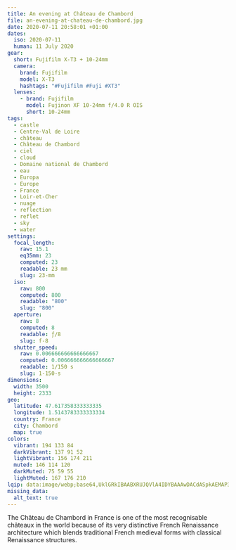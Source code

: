 ```yaml
---
title: An evening at Château de Chambord
file: an-evening-at-chateau-de-chambord.jpg
date: 2020-07-11 20:58:01 +01:00
dates:
  iso: 2020-07-11
  human: 11 July 2020
gear:
  short: Fujifilm X-T3 + 10-24mm
  camera:
    brand: Fujifilm
    model: X-T3
    hashtags: "#Fujifilm #Fuji #XT3"
  lenses:
    - brand: Fujifilm
      model: Fujinon XF 10-24mm f/4.0 R OIS
      short: 10-24mm
tags:
  - castle
  - Centre-Val de Loire
  - château
  - Château de Chambord
  - ciel
  - cloud
  - Domaine national de Chambord
  - eau
  - Europa
  - Europe
  - France
  - Loir-et-Cher
  - nuage
  - reflection
  - reflet
  - sky
  - water
settings:
  focal_length:
    raw: 15.1
    eq35mm: 23
    computed: 23
    readable: 23 mm
    slug: 23-mm
  iso:
    raw: 800
    computed: 800
    readable: "800"
    slug: "800"
  aperture:
    raw: 8
    computed: 8
    readable: ƒ/8
    slug: f-8
  shutter_speed:
    raw: 0.006666666666666667
    computed: 0.006666666666666667
    readable: 1/150 s
    slug: 1-150-s
dimensions:
  width: 3500
  height: 2333
geo:
  latitude: 47.617358333333335
  longitude: 1.5143783333333334
  country: France
  city: Chambord
  map: true
colors:
  vibrant: 194 133 84
  darkVibrant: 137 91 52
  lightVibrant: 156 174 211
  muted: 146 114 120
  darkMuted: 75 59 55
  lightMuted: 167 176 210
lqip: data:image/webp;base64,UklGRkIBAABXRUJQVlA4IDYBAAAwDACdASpkAEMAP3GgvFk0v6alNBXac/AuCWMAx+REW4DOqcyJHWXQ7vmRjrUxkvNVydM/St4rSJ6I1xesoTdJz/XYnojmbJWV+tgJAY/Xoh666C/3+OWssEIyP3w+r8+01TNiicUv+1NgAP7b7095C1A7AWYQjwF2siCWBsi+7Zxr853DSeaLPbqQEPHwvvX3sPJwVvheUI0EjNOkM3wga6RI5/DhusyDtoTQ1UreIN0ian0t0htRRWegdxiyCrKrjDrR6ugzj/RAdAaRY9hsFTNAeCK6E+CAmM/boP8bJvulYHutMLOSVLOfL6e03nnKhDJ+uUYFukP8aqfrDM73HJ85yf5eb0X7aOSvXZhvwwOMF5Ps9Sfp8uD5PEP3jEXf7J2SoRgL1MgYsJKYMTww3+flIAAA
missing_data:
  alt_text: true
---
```


The Château de Chambord in France is one of the most recognisable châteaux in the world because of its very distinctive French Renaissance architecture which blends traditional French medieval forms with classical Renaissance structures.
